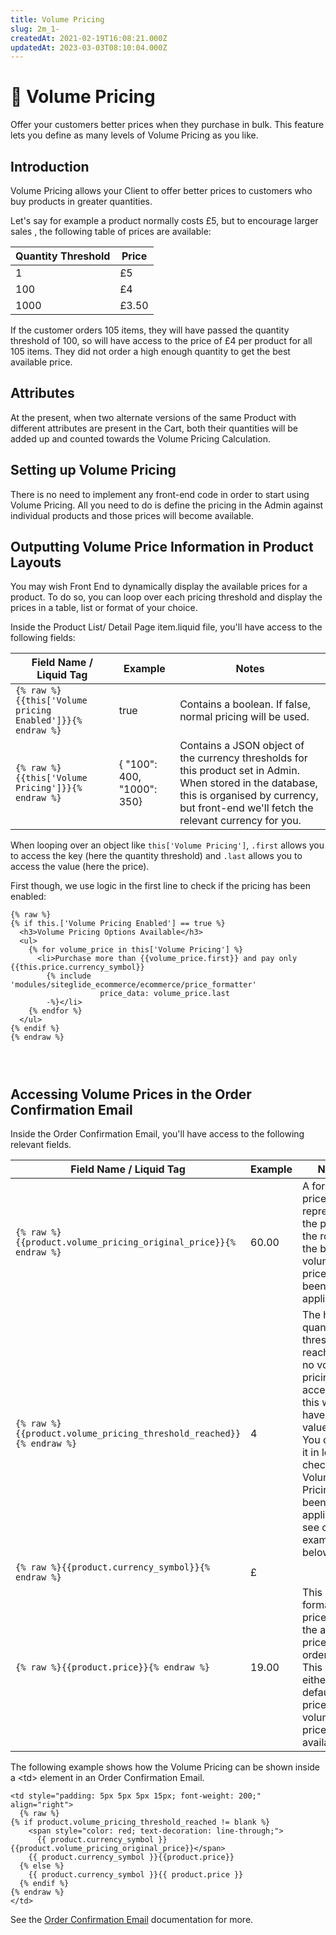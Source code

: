 ```yaml
---
title: Volume Pricing
slug: 2m_1-
createdAt: 2021-02-19T16:08:21.000Z
updatedAt: 2023-03-03T08:10:04.000Z
---
```


# 🔹 Volume Pricing

Offer your customers better prices when they purchase in bulk. This feature lets you define as many levels of Volume Pricing as you like.

## Introduction

Volume Pricing allows your Client to offer better prices to customers who buy products in greater quantities.

Let's say for example a product normally costs £5, but to encourage larger sales , the following table of prices are available:

| **Quantity Threshold** | **Price** |
| ---------------------- | --------- |
| 1                      | £5        |
| 100                    | £4        |
| 1000                   | £3.50     |

If the customer orders 105 items, they will have passed the quantity threshold of 100, so will have access to the price of £4 per product for all 105 items. They did not order a high enough quantity to get the best available price.

## Attributes

At the present, when two alternate versions of the same Product with different attributes are present in the Cart, both their quantities will be added up and counted towards the Volume Pricing Calculation.

## Setting up Volume Pricing

There is no need to implement any front-end code in order to start using Volume Pricing. All you need to do is define the pricing in the Admin against individual products and those prices will become available.

## Outputting Volume Price Information in Product Layouts

You may wish Front End to dynamically display the available prices for a product. To do so, you can loop over each pricing threshold and display the prices in a table, list or format of your choice.

Inside the Product List/ Detail Page item.liquid file, you'll have access to the following fields:

| **Field Name / Liquid Tag** | **Example** | **Notes** |
| --------------------------- | ----------- | --------- |
| `{% raw %}{{this['Volume pricing Enabled']}}{% endraw %}` | true | Contains a boolean. If false, normal pricing will be used. |
| `{% raw %}{{this['Volume Pricing']}}{% endraw %}` | { "100": 400, "1000": 350} | Contains a JSON object of the currency thresholds for this product set in Admin. When stored in the database, this is organised by currency, but front-end we'll fetch the relevant currency for you. |


When looping over an object like `this['Volume Pricing']`, `.first` allows you to access the key (here the quantity threshold) and `.last` allows you to access the value (here the price).

First though, we use logic in the first line to check if the pricing has been enabled:

```liquid
{% raw %}
{% if this.['Volume Pricing Enabled'] == true %}
  <h3>Volume Pricing Options Available</h3>
  <ul>
    {% for volume_price in this['Volume Pricing'] %}
      <li>Purchase more than {{volume_price.first}} and pay only {{this.price.currency_symbol}}
        {% include 'modules/siteglide_ecommerce/ecommerce/price_formatter'
                    price_data: volume_price.last 
        -%}</li>
    {% endfor %}
  </ul>
{% endif %}
{% endraw %}




```

## Accessing Volume Prices in the Order Confirmation Email

Inside the Order Confirmation Email, you'll have access to the following relevant fields.

| **Field Name / Liquid Tag** | **Example** | **Notes** | 
| --------------------------- | ----------- | --------- |
| `{% raw %}{{product.volume_pricing_original_price}}{% endraw %}` | 60.00 | A formatted price representing the price of the row, had the better volume price not been applied. |
| `{% raw %}{{product.volume_pricing_threshold_reached}}{% endraw %}` | 4 | The highest quantity threshold reached. If no volume pricing was accessed, this will have the value nil. You can use it in logic to check if Volume Pricing has been applied - see code example below. |
| `{% raw %}{{product.currency_symbol}}{% endraw %}` | £ |  |
| `{% raw %}{{product.price}}{% endraw %}` | 19.00 | This formatted price shows the actual price of the order row. This will either be the default price, or a volume price if available. |


The following example shows how the Volume Pricing can be shown inside a \<td> element in an Order Confirmation Email.

```liquid
<td style="padding: 5px 5px 5px 15px; font-weight: 200;" align="right">
  {% raw %}
{% if product.volume_pricing_threshold_reached != blank %}
    <span style="color: red; text-decoration: line-through;">
      {{ product.currency_symbol }}{{product.volume_pricing_original_price}}</span>
    {{ product.currency_symbol }}{{product.price}}
  {% else %}
    {{ product.currency_symbol }}{{ product.price }}
  {% endif %}
{% endraw %}
</td>
```

See the [Order Confirmation Email](orders/order-confirmation.md) documentation for more.
